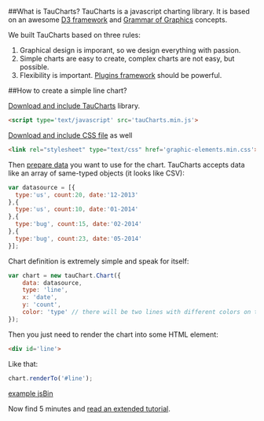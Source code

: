 ##What is TauCharts?
TauCharts is a javascript charting library. It is based on an awesome [D3 framework](http://d3js.org/) and [Grammar of Graphics](http://www.amazon.com/The-Grammar-Graphics-Statistics-Computing/dp/0387245448) concepts.

We built TauCharts based on three rules:

1. Graphical design is imporant, so we design everything with passion.
2. Simple charts are easy to create, complex charts are not easy, but possible.
3. Flexibility is important. [Plugins framework](../plugins/README.md) should be powerful.

##How to create a simple line chart?

[Download and include TauCharts](https://github.com/TargetProcess/tauCharts/blob/master/build/tauCharts.min.js) library.

```html
<script type='text/javascript' src='tauCharts.min.js'>
```

[Download and include CSS file](https://github.com/TargetProcess/tauCharts/blob/master/build/css/graphic-elements.min.css) as well

```html
<link rel="stylesheet" type="text/css" href='graphic-elements.min.css'>
```


Then [prepare data](../datasource/README.md) you want to use for the chart. TauCharts accepts data like an array of same-typed objects (it looks like CSV):


```javascript
var datasource = [{
  type:'us', count:20, date:'12-2013'
},{
  type:'us', count:10, date:'01-2014'
},{
  type:'bug', count:15, date:'02-2014'
},{
  type:'bug', count:23, date:'05-2014'
}];
```

Chart definition is extremely simple and speak for itself:

```javascript
var chart = new tauChart.Chart({
    data: datasource,
    type: 'line',
    x: 'date',
    y: 'count',
    color: 'type' // there will be two lines with different colors on the chart
});
```

Then you just need to render the chart into some HTML element:

```html
<div id='line'>
```

Like that:

```javascript
chart.renderTo('#line');
```

[example jsBin](http://jsbin.com/hogoci/45/embed?output&height=500px)

Now find 5 minutes and [read an extended tutorial](5min.md).

